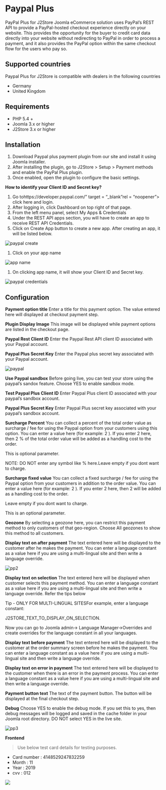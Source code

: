 # Paypal Plus

PayPal Plus for J2Store Joomla eCommerce solution uses PayPal’s REST API to provide a PayPal-hosted checkout experience directly on your website. This provides the opportunity for the buyer to credit card data directly into your website without redirecting to PayPal in order to process a payment, and it also provides the PayPal option within the same checkout flow for the users who pay so.

## Supported countries <a id="supported-countries"></a>

Paypal Plus for J2Store is compatible with dealers in the following countries

* Germany
* United Kingdom

## Requirements <a id="requirements"></a>

* PHP 5.4 +
* Joomla 3.x or higher
* J2Store 3.x or higher

## Installation <a id="installation"></a>

1. Download Paypal plus payment plugin from our site and install it using Joomla installer.
2. After installing the plugin, go to J2Store &gt; Setup &gt; Payment methods and enable the PayPal Plus plugin.
3. Once enabled, open the plugin to configure the basic settings.

**How to identify your Client ID and Secret key?**

1. Go tohttps://developer.paypal.com/” target = “\_blank”rel = “noopener”&gt; click here and login.
2. After logging in, click Dashboard on top right of that page.
3. From the left menu panel, select My Apps & Credentials
4. Under the REST API apps section, you will have to create an app to receive REST API Credentials.
5. Click on Create App button to create a new app. After creating an app, it will be listed below.

![paypal create](https://raw.githubusercontent.com/j2store/doc-images/master/payment-methods/paypal-plus/paypal-create-app.png)

1. Click on your app name

![app name](https://raw.githubusercontent.com/j2store/doc-images/master/payment-methods/paypal-plus/paypal-app-name.png)

1. On clicking app name, it will show your Client ID and Secret key.

![paypal credentials](https://raw.githubusercontent.com/j2store/doc-images/master/payment-methods/paypal-plus/paypal-credentials.png)

## Configuration <a id="configuration"></a>

**Payment option title** Enter a title for this payment option. The value entered here will displayed at checkout payment step.

**Plugin Display Image** This image will be displayed while payment options are listed in the checkout page.

**Paypal Rest Client ID** Enter the Paypal Rest API client ID associated with your Paypal account.

**Paypal Plus Secret Key** Enter the Paypal plus secret key associated with your Paypal account.

![paypal](https://raw.githubusercontent.com/j2store/doc-images/master/payment-methods/paypal-plus/paypal-plus-config-1.png)

**Use Paypal sandbox** Before going live, you can test your store using the paypal’s sandox feature. Choose YES to enable sandbox mode.

**Test Paypal Plus Client ID** Enter Paypal Plus client ID associated with your paypal’s sandbox account.

**Paypal Plus Secret Key** Enter Paypal Plus secret key associated with your paypal’s sandbox account.

**Surcharge Percent** You can collect a percent of the total order value as surcharge / fee for using the Paypal option from your customers using this option. You can enter a value here \(for example: 2 \). If you enter 2 here, then 2 % of the total order value will be added as a handling cost to the order.

This is optional parameter.

NOTE: DO NOT enter any symbol like % here.Leave empty if you dont want to charge.

**Surcharge fixed value** You can collect a fixed surcharge / fee for using the Paypal option from your customers in addition to the order value. You can enter a value here \(for example: 2 \). If you enter 2 here, then 2 will be added as a handling cost to the order.

Leave empty if you dont want to charge.

This is an optional parameter.

**Geozone** By selecting a geozone here, you can restrict this payment method to only customers of that geo-region. Choose All geozones to show this method to all customers.

**Display text on after payment** The text entered here will be displayed to the customer after he makes the payment. You can enter a language constant as a value here if you are using a multi-lingual site and then write a language override.

 

![pp2](https://raw.githubusercontent.com/j2store/doc-images/master/payment-methods/paypal-plus/paypalplus-02.png)

**Display text on selection** The text entered here will be displayed when customer selects this payment method. You can enter a language constant as a value here if you are using a multi-lingual site and then write a language override. Refer the tips below

Tip - ONLY FOR MULTI-LINGUAL SITESFor example, enter a language constant:

J2STORE_TEXT_TO_DISPLAY_ON\_SELECTION.

Now you can go to Joomla admin-&gt; Language Manager-&gt;Overrides and create overrides for the language constant in all your languages.

**Display text before payment** The text entered here will be displayed to the customer at the order summary screen before he makes the payment. You can enter a language constant as a value here if you are using a multi-lingual site and then write a language override.

**Display text on error in payment** The text entered here will be displayed to the customer when there is an error in the payment process. You can enter a language constant as a value here if you are using a multi-lingual site and then write a language override.

**Payment button text** The text of the payment button. The button will be displayed at the final checkout step.

**Debug** Choose YES to enable the debug mode. If you set this to yes, then debug messages will be logged and saved in the cache folder in your Joomla root directory. DO NOT select YES in the live site.

 

![pp3](https://raw.githubusercontent.com/j2store/doc-images/master/payment-methods/paypal-plus/paypalplus-03.png)

**Frontend**

> Use below test card details for testing purposes.

* Card number : 4148529247832259
* Month : 11
* Year : 2019
* cvv : 012

![](../.gitbook/assets/paypalplus-frontend.png)

